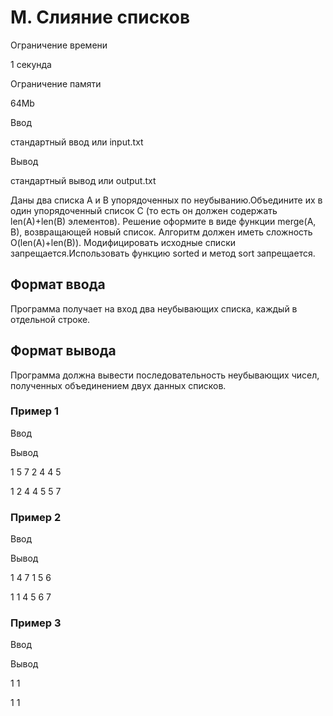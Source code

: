 M. Слияние списков
==================

Ограничение времени

1 секунда

Ограничение памяти

64Mb

Ввод

стандартный ввод или input.txt

Вывод

стандартный вывод или output.txt

Даны два списка A и B упорядоченных по неубыванию.Объедините их в один упорядоченный список С (то есть он должен содержать len(A)+len(B) элементов). Решение оформите в виде функции merge(A, B), возвращающей новый список. Алгоритм должен иметь сложность O(len(A)+len(B)). Модифицировать исходные списки запрещается.Использовать функцию sorted и метод sort запрещается.

Формат ввода
------------

Программа получает на вход два неубывающих списка, каждый в отдельной строке.

Формат вывода
-------------

Программа должна вывести последовательность неубывающих чисел, полученных объединением двух данных списков.

### Пример 1

Ввод

Вывод

1 5 7
2 4 4 5

1 2 4 4 5 5 7

### Пример 2

Ввод

Вывод

1 4 7
1 5 6

1 1 4 5 6 7 

### Пример 3

Ввод

Вывод

1
1

1 1